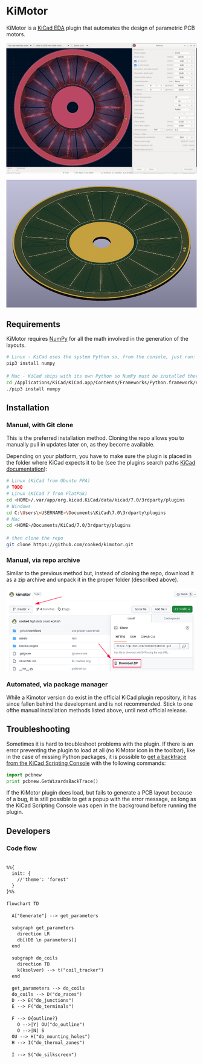 # KiMotor  

KiMotor is a [KiCad EDA](https://www.kicad.org/) plugin that automates the design of parametric PCB motors.

![Alt text](assets/kimotor_01.png)

![Alt text](assets/kimotor_02.png)

## Requirements

KiMotor requires [NumPy](https://numpy.org/) for all the math involved in the generation of the layouts.

```bash
# Linux - KiCad uses the system Python so, from the console, just run:
pip3 install numpy

# Mac - KiCad ships with its own Python so NumPy must be installed there:
cd /Applications/KiCad/KiCad.app/Contents/Frameworks/Python.framework/Versions/3.9
./pip3 install numpy
```


## Installation

### Manual, with Git clone

This is the preferred installation method. Cloning the repo allows you to manually pull in updates later on, as they become available.

Depending on your platform, you have to make sure the plugin is placed in the folder where KiCad expects it to be (see the plugins search paths [KiCad documentation](https://dev-docs.kicad.org/en/apis-and-binding/pcbnew/)):

```bash
# Linux (KiCad from Ubuntu PPA)
# TODO
# Linux (KiCad 7 from FlatPak)
cd <HOME>/.var/app/org.kicad.KiCad/data/kicad/7.0/3rdparty/plugins
# Windows
cd C:\Users\<USERNAME>\Documents\KiCad\7.0\3rdparty\plugins
# Mac 
cd <HOME>/Documents/KiCad/7.0/3rdparty/plugins

# then clone the repo
git clone https://github.com/cooked/kimotor.git
```

### Manual, via repo archive

Similar to the previous method but, instead of cloning the repo, download it as a zip archive and unpack it in the proper folder (described above).

![Alt text](assets/install-archive-01.png)


### Automated, via package manager

While a Kimotor version do exist in the official KiCad plugin repository, it has since 
fallen behind the development and is not recommended. 
Stick to one ofthe manual installation methods listed above, until next official release.

## Troubleshooting

Sometimes it is hard to troubleshoot problems with the plugin.
If there is an error preventing the plugin to load at all (no KiMotor icon in the toolbar), like in the case of missing Python packages, it is possible to [get a backtrace from the KiCad Scripting Console](https://forum.kicad.info/t/getting-started-using-python-scripts/14765/2) with the following commands:

```python
import pcbnew
print pcbnew.GetWizardsBackTrace()
```

If the KiMotor plugin does load, but fails to generate a PCB layout because of a bug, it is still possible to get a popup with the error message, as long as the KiCad Scripting Console was open in the background before running the plugin.

## Developers

### Code flow

```mermaid

%%{
  init: {
    //'theme': 'forest'
  }
}%%

flowchart TD
  
  A["Generate"] --> get_parameters

  subgraph get_parameters
    direction LR
    db[(DB \n parameters)]
  end

  subgraph do_coils
    direction TB
    k(ksolver) --> t("coil_tracker")
  end
  
  get_parameters --> do_coils
  do_coils --> D("do_races")
  D --> E("do_junctions")
  E --> F("do_terminals")

  F --> O{outline?}
    O -->|Y| OU("do_outline")
    O -->|N| S
  OU --> H("do_mounting_holes")
  H --> I("do_thermal_zones")

  I --> S("do_silkscreen")

```

